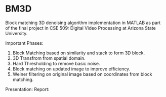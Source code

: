 # BM3D
Block matching 3D denoising algorithm implementation in MATLAB as part of the final project in CSE 509: Digital Video Processing at Arizona State University.

Important Phases:
1. Block Matching based on similarity and stack to form 3D block.
2. 3D Transfrom from spatial domain.
3. Hard Thresholding to remove basic noise.
4. Block matching on updated image to improve efficiency.
5. Weiner filtering on original image based on coordinates from block matching.

Presentation:
Report:
